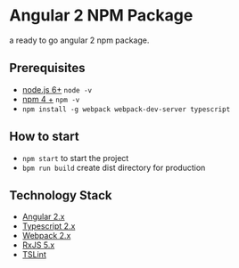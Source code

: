 # Angular 2 NPM Package

a ready to go angular 2 npm package.

## Prerequisites 
- [node.js 6+](https://nodejs.org/en/)  `node -v`
- [npm 4 +](https://www.npmjs.com/) `npm -v`
- `npm install -g webpack webpack-dev-server typescript`

 ##  How to start
 - `npm start` to start the project
 - `bpm run build` create dist directory for production

 ## Technology Stack
 - [Angular 2.x](https://angular.io/)
 - [Typescript 2.x](https://www.typescriptlang.org/)
 - [Webpack 2.x](https://webpack.js.org/)
 - [RxJS 5.x](http://reactivex.io/rxjs/)
 - [TSLint](https://palantir.github.io/tslint/)
 
